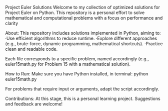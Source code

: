 Project Euler Solutions
  Welcome to my collection of optimized solutions for Project Euler on Python. 
  This repository is a personal effort to solve mathematical and computational problems with a focus on performance and clarity

About:
  This repository includes solutions implemented in Python, aiming to:
    ·Use efficient algorithms to reduce runtime.
    ·Explore different approaches (e.g., brute-force, dynamic programming, mathematical shortcuts).
    ·Practice clean and readable code.
  
  Each file corresponds to a specific problem, named accordingly (e.g., euler15math.py for Problem 15 with a mathematical solution).

How to Run:
  Make sure you have Python installed, in terminal:
      python euler15math.py

  For problems that require input or arguments, adapt the script accordingly.

Contributions:
  At this stage, this is a personal learning project. Suggestions and feedback are welcome!
